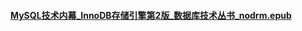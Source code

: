####  [MySQL技术内幕_InnoDB存储引擎第2版_数据库技术丛书_nodrm.epub](https://coding.net/s/0d22b72d-594a-4757-8cb6-ae030587f84a)

